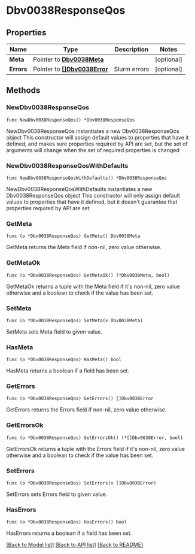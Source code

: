 # Dbv0038ResponseQos

## Properties

Name | Type | Description | Notes
------------ | ------------- | ------------- | -------------
**Meta** | Pointer to [**Dbv0038Meta**](Dbv0038Meta.md) |  | [optional] 
**Errors** | Pointer to [**[]Dbv0038Error**](Dbv0038Error.md) | Slurm errors | [optional] 

## Methods

### NewDbv0038ResponseQos

`func NewDbv0038ResponseQos() *Dbv0038ResponseQos`

NewDbv0038ResponseQos instantiates a new Dbv0038ResponseQos object
This constructor will assign default values to properties that have it defined,
and makes sure properties required by API are set, but the set of arguments
will change when the set of required properties is changed

### NewDbv0038ResponseQosWithDefaults

`func NewDbv0038ResponseQosWithDefaults() *Dbv0038ResponseQos`

NewDbv0038ResponseQosWithDefaults instantiates a new Dbv0038ResponseQos object
This constructor will only assign default values to properties that have it defined,
but it doesn't guarantee that properties required by API are set

### GetMeta

`func (o *Dbv0038ResponseQos) GetMeta() Dbv0038Meta`

GetMeta returns the Meta field if non-nil, zero value otherwise.

### GetMetaOk

`func (o *Dbv0038ResponseQos) GetMetaOk() (*Dbv0038Meta, bool)`

GetMetaOk returns a tuple with the Meta field if it's non-nil, zero value otherwise
and a boolean to check if the value has been set.

### SetMeta

`func (o *Dbv0038ResponseQos) SetMeta(v Dbv0038Meta)`

SetMeta sets Meta field to given value.

### HasMeta

`func (o *Dbv0038ResponseQos) HasMeta() bool`

HasMeta returns a boolean if a field has been set.

### GetErrors

`func (o *Dbv0038ResponseQos) GetErrors() []Dbv0038Error`

GetErrors returns the Errors field if non-nil, zero value otherwise.

### GetErrorsOk

`func (o *Dbv0038ResponseQos) GetErrorsOk() (*[]Dbv0038Error, bool)`

GetErrorsOk returns a tuple with the Errors field if it's non-nil, zero value otherwise
and a boolean to check if the value has been set.

### SetErrors

`func (o *Dbv0038ResponseQos) SetErrors(v []Dbv0038Error)`

SetErrors sets Errors field to given value.

### HasErrors

`func (o *Dbv0038ResponseQos) HasErrors() bool`

HasErrors returns a boolean if a field has been set.


[[Back to Model list]](../README.md#documentation-for-models) [[Back to API list]](../README.md#documentation-for-api-endpoints) [[Back to README]](../README.md)


